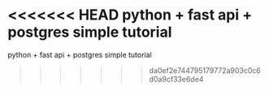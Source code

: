 <<<<<<< HEAD
python + fast api + postgres simple tutorial
=======
python + fast api + postgres 
simple tutorial
>>>>>>> da0ef2e744795179772a903c0c6d0a9cf33e6de4
